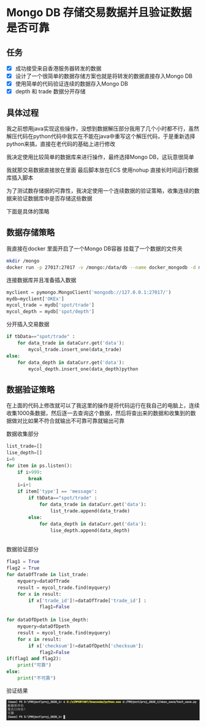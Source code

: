 # Mongo DB 存储交易数据并且验证数据是否可靠


## 任务

- [x] 成功接受来自香港服务器转发的数据
- [x] 设计了一个很简单的数据存储方案也就是将转发的数据直接存入Mongo DB
- [x] 使用简单的代码验证连续的数据存入Mongo DB
- [x] depth 和 trade 数据分开存储 

## 具体过程

我之前想用java实现这些操作，没想到数据解压部分我用了几个小时都不行，虽然解压代码在python代码中我实在不能在java中重写这个解压代码，于是重新选择python来搞，直接在老代码的基础上进行修改


我决定使用比较简单的数据库来进行操作，最终选择Mongo DB，这玩意很简单

我就那交易数据直接放在里面
最后脚本放在ECS 使用nohup 直接长时间运行数据库插入脚本

为了测试数存储据的可靠性，我决定使用一个连续数据的验证策略，收集连续的数据来验证数据库中是否存储这些数据

下面是具体的策略


## 数据存储策略

我直接在docker 里面开启了一个Mongo DB容器
挂载了一个数据的文件夹
```bash
mkdir /mongo
docker run -p 27017:27017 -v /mongo:/data/db --name docker_mongodb -d mongo

```

连接数据库并且准备插入数据

```python
myclient = pymongo.MongoClient('mongodb://127.0.0.1:27017/')
mydb=myclient['OKEx']
mycol_trade = mydb['spot/trade']
mycol_depth = mydb['spot/depth']
```

分开插入交易数据

```python
if tbData=="spot/trade" :
    for data_trade in dataCurr.get('data'):
        mycol_trade.insert_one(data_trade)
else:
    for data_depth in dataCurr.get('data'):
        mycol_depth.insert_one(data_depth)python

```

## 数据验证策略

在上面的代码上修改就可以了我这里的操作是将代码运行在我自己的电脑上，连续收集1000条数据，然后逐一去查询这个数据，然后将查出来的数据和收集到的数据做对比如果不符合就输出不可靠可靠就输出可靠

数据收集部分

```python
list_trade=[]
lise_depth=[]
i=0
for item in ps.listen():
    if i>999:
        break
    i=i+1
    if item['type'] == 'message': 
        if tbData=="spot/trade" :
            for data_trade in dataCurr.get('data'):
                list_trade.append(data_trade)
        else:
            for data_depth in dataCurr.get('data'):
                lise_depth.append(data_depth)
        
```

数据验证部分

```python
flag1 = True
flag2 = True
for dataOfTrade in list_trade:
    myquery=dataOfTrade
    result = mycol_trade.find(myquery)
    for x in result:
        if x['trade_id']!=dataOfTrade['trade_id'] :
            flag1=False

for dataOfDpeth in lise_depth:
    myquery=dataOfDpeth
    result = mycol_trade.find(myquery)
    for x in result:
        if x['checksum']!=dataOfDpeth['checksum']:
            flag2=False
if(flag1 and flag2):
    print("可靠")
else:
    print("不可靠")
```

验证结果

![](img/2020-04-17-12-00-44.png)